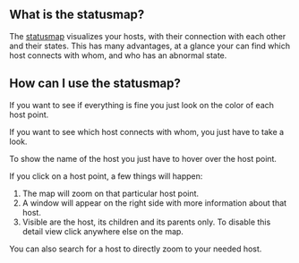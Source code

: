 [//]: # (Links)
[statusmap]: /statusmap/index (Go to your statusmap)

[//]: # (Pictures)
[needed]: /not/here (make one)

[//]: # (Content)

## What is the statusmap?

The [statusmap] visualizes your hosts,
with their connection with each other
and their states.
This has many advantages,
at a glance your can find
which host connects with whom,
and who has an abnormal state.

## How can I use the statusmap?

If you want to see
if everything is fine
you just look on the color of each host point.

If you want to see
which host connects with whom,
you just have to take a look.

To show the name of the host you just have to hover over the host point.

If you click on a host point,
a few things will happen:
1. The map will zoom on that particular host point.
2. A window will appear on the right side with more information about that host.
3. Visible are the host, its children  and its parents only.
To disable this detail view click anywhere else on the map.

You can also search for a host to directly zoom to your needed host.

